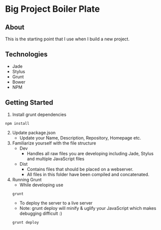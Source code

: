 # Big Project Boiler Plate

## About
This is the starting point that I use when I build a new project.

## Technologies
* Jade
* Stylus
* Grunt
* Bower
* NPM

## Getting Started
1. Install grunt dependencies
```
npm install
```
2. Update package.json
	* Update your Name, Description, Repository, Homepage etc.
3. Familiarize yourself with the file structure
	* Dev
		* Handles all raw files you are developing including Jade, Stylus and multiple JavaScript files
	* Dist
		* Contains files that should be placed on a webserver.
		* All files in this folder have been compiled and concatenated.
4. Running Grunt
	* While developing use
	``` 
	grunt
	```
	* To deploy the server to a live server
	* Note: grunt deploy will minify & uglify your JavaScript which makes debugging difficult :)
	```
	grunt deploy
	```
